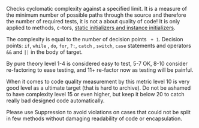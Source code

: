 Checks cyclomatic complexity against a specified limit. It is a measure
of the minimum number of possible paths through the source and therefore
the number of required tests, it is not a about quality of code! It is
only applied to methods, c-tors, [static initializers and instance
initializers](https://docs.oracle.com/javase/tutorial/java/javaOO/initial.html).

The complexity is equal to the number of decision points ` + 1`.
Decision points: `if`, `while` , `do`, `for`, `?:`, `catch` , `switch`,
`case` statements and operators `&&` and `||` in the body of target.

By pure theory level 1-4 is considered easy to test, 5-7 OK, 8-10
consider re-factoring to ease testing, and 11+ re-factor now as testing
will be painful.

When it comes to code quality measurement by this metric level 10 is
very good level as a ultimate target (that is hard to archive). Do not
be ashamed to have complexity level 15 or even higher, but keep it below
20 to catch really bad designed code automatically.

Please use Suppression to avoid violations on cases that could not be
split in few methods without damaging readability of code or
encapsulation.
